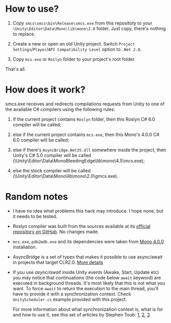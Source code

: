 # How to use? #

1. Copy `smcs\smcs\bin\Release\smcs.exe` from this repositoty to your `\Unity\Editor\Data\Mono\lib\mono\2.0` folder. Just copy, there's nothing to replace.

2. Create a new or open an old Unity project. Switch `Project Settings`/`Player`/`API Compatibility Level` option to `.Net 2.0`.

3. Copy `mcs.exe` or `Roslyn` folder to your project's root folder.

That's all.

# How does it work? #

smcs.exe receives and redirects compilations requests from Unity to one of the available C# compilers using the following rules:

1. If the current project contains `Roslyn` folder, then this Roslyn C# 6.0 compiler will be called;

2. else if the current project contains `mcs.exe`, then this Mono's 4.0.0 C# 6.0 compiler will be called;

3. else if there's `AsyncBridge.Net35.dll` somewhere inside the project, then Unity's C# 5.0 compiler will be called (\Unity\Editor\Data\MonoBleedingEdge\lib\mono\4.5\mcs.exe);

4. else the stock compiler will be called (\Unity\Editor\Data\Mono\lib\mono\2.0\gmcs.exe).

# Random notes #

* I have no idea what problems this hack may introduce. I hope none, but it needs to be tested.


* Roslyn compiler was built from the sources available at its [official repository on GitHub][roslyn]. No changes made.


* `mcs.exe`, `pdb2mdb.exe` and its dependencies were taken from [Mono 4.0.0][mono] installation.


* AsyncBridge is a set of types that makes it possible to use async/await in projects that target CLR2.0. [More details][asyncbridge]


* If you use _async/await_ inside Unity events (Awake, Start, Update etc) you may notice that continuations (the code below `await` keyword) are executed in background threads. It's most likely that this is not what you want. To force `await` to return the execution to the main thread, you'll have to provide it with a synchronization context. Check `UnityScheduler.cs` example provided with this project.

    For more information about what synchronization context is, what is for and how to use it, see this set of articles by Stephen Toub: [1][synccontext1], [2][synccontext2], [3][synccontext3].

[mono]: http://www.mono-project.com/download/#download-win
[roslyn]: https://github.com/dotnet/roslyn
[asyncbridge]: https://www.simple-talk.com/blogs/2012/04/18/asyncbridge-write-async-code-for-net-3-5/
[synccontext1]: http://blogs.msdn.com/b/pfxteam/archive/2012/01/20/10259049.aspx
[synccontext2]: http://blogs.msdn.com/b/pfxteam/archive/2012/01/21/10259307.aspx
[synccontext3]: http://blogs.msdn.com/b/pfxteam/archive/2012/02/02/await-synchronizationcontext-and-console-apps-part-3.aspx